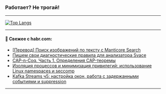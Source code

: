 ### Работает? Не трогай!

---
<!--
#### 🛠️ Technical stack:

![Java](https://img.shields.io/badge/Java-informational?logo=Oracle&style=flat&logoColor=white&color=FF4500)
![Kotlin](https://img.shields.io/badge/Kotlin-informational?logo=Kotlin&style=flat&logoColor=white&color=774D97)
![TS](https://img.shields.io/badge/TypeScript-informational?logo=typeScript&style=flat&logoColor=black&color=017acc)
![Python](https://img.shields.io/badge/Python-informational?logo=Python&style=flat&logoColor=black&color=ffdd54) <br>
![Spring](https://img.shields.io/badge/Spring-informational?logo=Spring&style=flat&logoColor=white&color=6DB33F) 
![SpringBoot](https://img.shields.io/badge/SpringBoot-informational?logo=SpringBoot&style=flat&logoColor=white&color=6DB33F)
![Nest](https://img.shields.io/badge/NestJS-informational?logo=NestJS&style=flat&logoColor=white&color=E0234E) 
![NodeJS](https://img.shields.io/badge/NodeJS-informational?logo=node.js&style=flat&logoColor=white&color=70A760)<br>
![PostgreSQL](https://img.shields.io/badge/PostgreSQL-informational?logo=PostgreSQL&style=flat&logoColor=white&color=DAA520)
![MongoDB](https://img.shields.io/badge/MongoDB-informational?logo=MongoDB&style=flat&logoColor=white&color=870000)
![Apache](https://img.shields.io/badge/Apache-informational?logo=apache&style=flat&logoColor=white&color=f74e28)

___ 
-->

<!--- #### 🛠️ : --->

[![Top Langs](https://github-readme-stats-82jvfl3w3-advtsettinggmailcoms-projects.vercel.app/api/top-langs/?username=zloylis&langs_count=10&hide_title=true&title_color=e6edf3&size_weight=0.5&count_weight=0.5&layout=compact&hide_progress=true&hide_border=true&theme=dracula)](https://github.com/zloylis)

<!---


####  :octocat:&nbsp;&nbsp; Статистика:

![GitHub stats](https://github-readme-stats-u2qms2cxw-advtsettinggmailcoms-projects.vercel.app/api?username=zloylis&show_icons=true&hide_border=true&theme=dracula&title_color=e6edf3&include_all_commits=true&count_private=true&hide_rank=false&hide_title=true&rank_icon=github)
-->
---

#### 💬 Свежее с habr.com:

<!-- BLOG-POST-LIST:START -->
- [[Перевод] Поиск изображений по тексту с Manticore Search](https://habr.com/ru/articles/870782/?utm_source=habrahabr&utm_medium=rss&utm_campaign=870782)
- [Пишем свои диагностические правила для анализатора Svace](https://habr.com/ru/companies/ncloudtech/articles/870618/?utm_source=habrahabr&utm_medium=rss&utm_campaign=870618)
- [CAP-n-Coq. Часть 1. Определения CAP-теоремы](https://habr.com/ru/articles/870864/?utm_source=habrahabr&utm_medium=rss&utm_campaign=870864)
- [Изоляция процессов и минимизация привилегий: использование Linux namespaces и seccomp](https://habr.com/ru/companies/selectel/articles/866942/?utm_source=habrahabr&utm_medium=rss&utm_campaign=866942)
- [Kafka Streams ч5: настройка окон, работа с задержанными событиями и suppression](https://habr.com/ru/articles/870784/?utm_source=habrahabr&utm_medium=rss&utm_campaign=870784)
<!-- BLOG-POST-LIST:END -->

---
